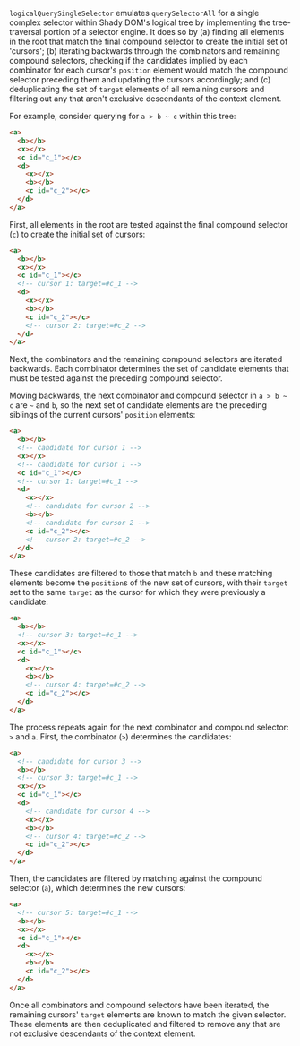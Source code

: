 `logicalQuerySingleSelector` emulates `querySelectorAll` for a single complex
selector within Shady DOM's logical tree by implementing the tree-traversal
portion of a selector engine. It does so by (a) finding all elements in the root
that match the final compound selector to create the initial set of 'cursors';
(b) iterating backwards through the combinators and remaining compound
selectors, checking if the candidates implied by each combinator for each
cursor's `position` element would match the compound selector preceding them and
updating the cursors accordingly; and (c) deduplicating the set of `target`
elements of all remaining cursors and filtering out any that aren't exclusive
descendants of the context element.

For example, consider querying for `a > b ~ c` within this tree:

```html
<a>
  <b></b>
  <x></x>
  <c id="c_1"></c>
  <d>
    <x></x>
    <b></b>
    <c id="c_2"></c>
  </d>
</a>
```

First, all elements in the root are tested against the final compound selector
(`c`) to create the initial set of cursors:

```html
<a>
  <b></b>
  <x></x>
  <c id="c_1"></c>
  <!-- cursor 1: target=#c_1 -->
  <d>
    <x></x>
    <b></b>
    <c id="c_2"></c>
    <!-- cursor 2: target=#c_2 -->
  </d>
</a>
```

Next, the combinators and the remaining compound selectors are iterated
backwards. Each combinator determines the set of candidate elements that must be
tested against the preceding compound selector.

Moving backwards, the next combinator and compound selector in `a > b ~ c` are
`~` and `b`, so the next set of candidate elements are the preceding siblings of
the current cursors' `position` elements:

```html
<a>
  <b></b>
  <!-- candidate for cursor 1 -->
  <x></x>
  <!-- candidate for cursor 1 -->
  <c id="c_1"></c>
  <!-- cursor 1: target=#c_1 -->
  <d>
    <x></x>
    <!-- candidate for cursor 2 -->
    <b></b>
    <!-- candidate for cursor 2 -->
    <c id="c_2"></c>
    <!-- cursor 2: target=#c_2 -->
  </d>
</a>
```

These candidates are filtered to those that match `b` and these matching
elements become the `position`s of the new set of cursors, with their `target`
set to the same `target` as the cursor for which they were previously a
candidate:

```html
<a>
  <b></b>
  <!-- cursor 3: target=#c_1 -->
  <x></x>
  <c id="c_1"></c>
  <d>
    <x></x>
    <b></b>
    <!-- cursor 4: target=#c_2 -->
    <c id="c_2"></c>
  </d>
</a>
```

The process repeats again for the next combinator and compound selector: `>` and
`a`. First, the combinator (`>`) determines the candidates:

```html
<a>
  <!-- candidate for cursor 3 -->
  <b></b>
  <!-- cursor 3: target=#c_1 -->
  <x></x>
  <c id="c_1"></c>
  <d>
    <!-- candidate for cursor 4 -->
    <x></x>
    <b></b>
    <!-- cursor 4: target=#c_2 -->
    <c id="c_2"></c>
  </d>
</a>
```

Then, the candidates are filtered by matching against the compound selector
(`a`), which determines the new cursors:

```html
<a>
  <!-- cursor 5: target=#c_1 -->
  <b></b>
  <x></x>
  <c id="c_1"></c>
  <d>
    <x></x>
    <b></b>
    <c id="c_2"></c>
  </d>
</a>
```

Once all combinators and compound selectors have been iterated, the remaining
cursors' `target` elements are known to match the given selector. These elements
are then deduplicated and filtered to remove any that are not exclusive
descendants of the context element.
